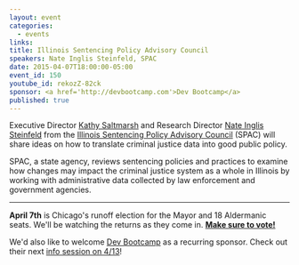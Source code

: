 ```yaml
---
layout: event
categories: 
  - events
links:
title: Illinois Sentencing Policy Advisory Council
speakers: Nate Inglis Steinfeld, SPAC
date: 2015-04-07T18:00:00-05:00
event_id: 150
youtube_id: rekozZ-82ck
sponsor: <a href='http://devbootcamp.com'>Dev Bootcamp</a>
published: true
---
```


Executive Director [Kathy Saltmarsh](https://www.linkedin.com/pub/kathy-saltmarsh/69/6aa/156) and Research Director [Nate Inglis Steinfeld](https://twitter.com/inglisst) from the [Illinois Sentencing Policy Advisory Council](http://www.icjia.state.il.us/spac/) (SPAC) will share ideas on how to translate criminal justice data into good public policy.

SPAC, a state agency, reviews sentencing policies and practices to examine how changes may impact the criminal justice system as a whole in Illinois by working with administrative data collected by law enforcement and government agencies.

---

**April 7th** is Chicago's runoff election for the Mayor and 18 Aldermanic seats. We'll be watching the returns as they come in. **[Make sure to vote!](http://www.chicagoelections.com/en/home.html)**

We'd also like to welcome [Dev Bootcamp](http://devbootcamp.com) as a recurring sponsor. Check out their next [info session on 4/13](http://www.eventbrite.com/e/dev-bootcamp-chicago-april-info-session-tickets-16083811112?aff=open)!